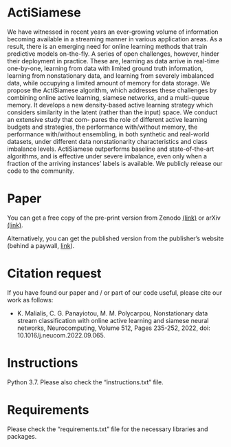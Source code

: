 # ActiSiamese
We have witnessed in recent years an ever-growing volume of information becoming available in a streaming manner in various application areas. As a result, there is an emerging need for online learning methods that train predictive models on-the-fly. A series of open challenges, however, hinder their deployment in practice. These are, learning as data arrive in real-time one-by-one, learning from data with limited ground truth information, learning from nonstationary data, and learning from severely imbalanced data, while occupying a limited amount of memory for data storage. We propose the ActiSiamese algorithm, which addresses these challenges by combining online active learning, siamese networks, and a multi-queue memory. It develops a new density-based active learning strategy which considers similarity in the latent (rather than the input) space. We conduct an extensive study that com- pares the role of different active learning budgets and strategies, the performance with/without memory, the performance with/without ensembling, in both synthetic and real-world datasets, under different data nonstationarity characteristics and class imbalance levels. ActiSiamese outperforms baseline and state-of-the-art algorithms, and is effective under severe imbalance, even only when a fraction of the arriving instances’ labels is available. We publicly release our code to the community. 

# Paper
You can get a free copy of the pre-print version from Zenodo [(link)](https://zenodo.org/record/7135177#.Yzq6KexBxTZ) or arXiv [(link)](https://arxiv.org/abs/2210.01090).

Alternatively, you can get the published version from the publisher’s website (behind a paywall, [link](https://www.sciencedirect.com/science/article/abs/pii/S0925231222011481)).

# Citation request
If you have found our paper and / or part of our code useful, please cite our work as follows:

- K. Malialis, C. G. Panayiotou, M. M. Polycarpou, Nonstationary data stream classification with online active learning and siamese neural networks, Neurocomputing, Volume 512, Pages 235-252, 2022, doi: 10.1016/j.neucom.2022.09.065.

# Instructions
Python 3.7. Please also check the “instructions.txt” file.

# Requirements
Please check the “requirements.txt” file for the necessary libraries and packages.
